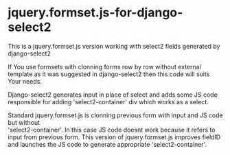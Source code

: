 # jquery.formset.js-for-django-select2
This is a jquery.formset.js version working with select2 fields generated by django-select2

If You use formsets with clonning forms row by row without external template
as it was suggested in django-select2 then this code will suits Your needs. 

Django-select2 generates input in place of select and adds some JS code responsible 
for adding 'select2-container' div which works as a select. 

Standard jquery.formset.js is clonning previous form with input and JS code but without  
'select2-container'. In this case JS code doesnt work because it refers to input from 
previous form. 
This version of jquery.formset.js improves fieldID and launches the JS code to 
generate appropriate 'select2-container'.   
